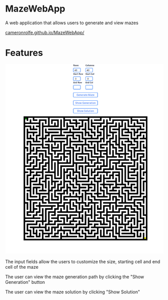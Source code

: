 # MazeWebApp
A web application that allows users to generate and view mazes

[cameronrolfe.github.io/MazeWebApp/](https://cameronrolfe.github.io/MazeWebApp)

# Features
![Maze Web App](MazeWebApp.png)

The input fields allow the users to customize the size, starting cell and end cell of the maze

The user can view the maze generation path by clicking the "Show Generation" button

The user can view the maze solution by clicking "Show Solution"